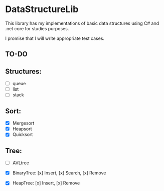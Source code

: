 # DataStructureLib
This library has my implementations of basic data structures using C# and .net core for studies purposes.

I promise that I will write appropriate test cases.

## TO-DO

## Structures:
* [ ] queue
* [ ] list
* [ ] stack

## Sort:
* [x] Mergesort
* [x] Heapsort 
* [x] Quicksort

## Tree:
* [ ] AVLtree
* [x] BinaryTree: [x] Insert, [x] Search, [x] Remove
* [x] HeapTree: [x] Insert, [x] Remove

